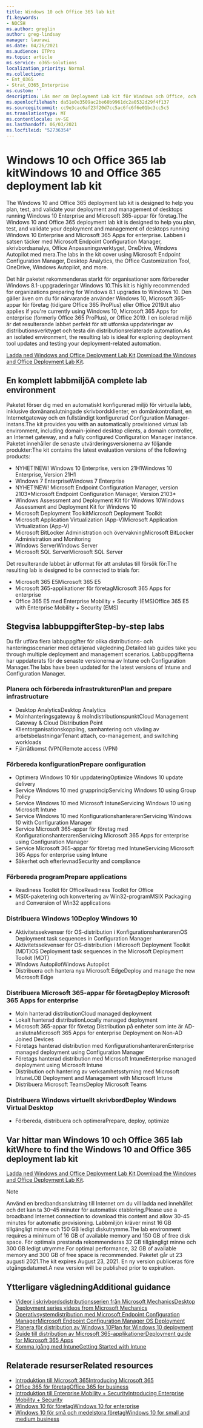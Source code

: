 ```yaml
---
title: Windows 10 och Office 365 lab kit
f1.keywords:
- NOCSH
ms.author: greglin
author: greg-lindsay
manager: laurawi
ms.date: 04/26/2021
ms.audience: ITPro
ms.topic: article
ms.service: o365-solutions
localization_priority: Normal
ms.collection:
- Ent_O365
- Strat_O365_Enterprise
ms.custom: ''
description: Läs mer om Deployment Lab kit för Windows och Office, och var du hittar det.
ms.openlocfilehash: da51e0e3509ac2be60b9961dc2a0532d29f4f137
ms.sourcegitcommit: cc9e3cac6af23f20d7cc5ac6fc6f6e01bc3cc5c5
ms.translationtype: MT
ms.contentlocale: sv-SE
ms.lasthandoff: 06/03/2021
ms.locfileid: "52736354"
---
```

# <a name="windows-10-and-office-365-deployment-lab-kit"></a><span data-ttu-id="31f4d-103">Windows 10 och Office 365 lab kit</span><span class="sxs-lookup"><span data-stu-id="31f4d-103">Windows 10 and Office 365 deployment lab kit</span></span>

<span data-ttu-id="31f4d-104">The Windows 10 and Office 365 deployment lab kit is designed to help you plan, test, and validate your deployment and management of desktops running Windows 10 Enterprise and Microsoft 365-appar för företag.</span><span class="sxs-lookup"><span data-stu-id="31f4d-104">The Windows 10 and Office 365 deployment lab kit is designed to help you plan, test, and validate your deployment and management of desktops running Windows 10 Enterprise and Microsoft 365 Apps for enterprise.</span></span> <span data-ttu-id="31f4d-105">Labben i satsen täcker med Microsoft Endpoint Configuration Manager, skrivbordsanalys, Office Anpassningsverktyget, OneDrive, Windows Autopilot med mera.</span><span class="sxs-lookup"><span data-stu-id="31f4d-105">The labs in the kit cover using Microsoft Endpoint Configuration Manager, Desktop Analytics, the Office Customization Tool, OneDrive, Windows Autopilot, and more.</span></span>

<span data-ttu-id="31f4d-106">Det här paketet rekommenderas starkt för organisationer som förbereder Windows 8.1-uppgraderingar Windows 10.</span><span class="sxs-lookup"><span data-stu-id="31f4d-106">This kit is highly recommended for organizations preparing for Windows 8.1 upgrades to Windows 10.</span></span> <span data-ttu-id="31f4d-107">Den gäller även om du för närvarande använder Windows 10, Microsoft 365-appar för företag (tidigare Office 365 ProPlus) eller Office 2019.</span><span class="sxs-lookup"><span data-stu-id="31f4d-107">It also applies if you're currently using Windows 10, Microsoft 365 Apps for enterprise (formerly Office 365 ProPlus), or Office 2019.</span></span> <span data-ttu-id="31f4d-108">I en isolerad miljö är det resulterande labbet perfekt för att utforska uppdateringar av distributionsverktyget och testa din distributionsrelaterade automation.</span><span class="sxs-lookup"><span data-stu-id="31f4d-108">As an isolated environment, the resulting lab is ideal for exploring deployment tool updates and testing your deployment-related automation.</span></span>

<span data-ttu-id="31f4d-109">[Ladda ned Windows and Office Deployment Lab Kit](https://www.microsoft.com/evalcenter/evaluate-lab-kit).</span><span class="sxs-lookup"><span data-stu-id="31f4d-109">[Download the Windows and Office Deployment Lab Kit](https://www.microsoft.com/evalcenter/evaluate-lab-kit).</span></span>

## <a name="a-complete-lab-environment"></a><span data-ttu-id="31f4d-110">En komplett labbmiljö</span><span class="sxs-lookup"><span data-stu-id="31f4d-110">A complete lab environment</span></span>

<span data-ttu-id="31f4d-111">Paketet förser dig med en automatiskt konfigurerad miljö för virtuella labb, inklusive domänanslutningade skrivbordsklienter, en domänkontrollant, en Internetgateway och en fullständigt konfigurerad Configuration Manager-instans.</span><span class="sxs-lookup"><span data-stu-id="31f4d-111">The kit provides you with an automatically provisioned virtual lab environment, including domain-joined desktop clients, a domain controller, an Internet gateway, and a fully configured Configuration Manager instance.</span></span> <span data-ttu-id="31f4d-112">Paketet innehåller de senaste utvärderingsversionerna av följande produkter:</span><span class="sxs-lookup"><span data-stu-id="31f4d-112">The kit contains the latest evaluation versions of the following products:</span></span>

  - <span data-ttu-id="31f4d-113">NYHET!</span><span class="sxs-lookup"><span data-stu-id="31f4d-113">NEW!</span></span> <span data-ttu-id="31f4d-114">Windows 10 Enterprise, version 21H1</span><span class="sxs-lookup"><span data-stu-id="31f4d-114">Windows 10 Enterprise, Version 21H1</span></span>
  - <span data-ttu-id="31f4d-115">Windows 7 Enterprise</span><span class="sxs-lookup"><span data-stu-id="31f4d-115">Windows 7 Enterprise</span></span>
  - <span data-ttu-id="31f4d-116">NYHET!</span><span class="sxs-lookup"><span data-stu-id="31f4d-116">NEW!</span></span> <span data-ttu-id="31f4d-117">Microsoft Endpoint Configuration Manager, version 2103\*</span><span class="sxs-lookup"><span data-stu-id="31f4d-117">Microsoft Endpoint Configuration Manager, Version 2103\*</span></span>
  - <span data-ttu-id="31f4d-118">Windows Assessment and Deployment Kit för Windows 10</span><span class="sxs-lookup"><span data-stu-id="31f4d-118">Windows Assessment and Deployment Kit for Windows 10</span></span>
  - <span data-ttu-id="31f4d-119">Microsoft Deployment Toolkit</span><span class="sxs-lookup"><span data-stu-id="31f4d-119">Microsoft Deployment Toolkit</span></span>
  - <span data-ttu-id="31f4d-120">Microsoft Application Virtualization (App-V)</span><span class="sxs-lookup"><span data-stu-id="31f4d-120">Microsoft Application Virtualization (App-V)</span></span>
  - <span data-ttu-id="31f4d-121">Microsoft BitLocker Administration och övervakning</span><span class="sxs-lookup"><span data-stu-id="31f4d-121">Microsoft BitLocker Administration and Monitoring</span></span> 
  - <span data-ttu-id="31f4d-122">Windows Server</span><span class="sxs-lookup"><span data-stu-id="31f4d-122">Windows Server</span></span> 
  - <span data-ttu-id="31f4d-123">Microsoft SQL Server</span><span class="sxs-lookup"><span data-stu-id="31f4d-123">Microsoft SQL Server</span></span> 

<span data-ttu-id="31f4d-124">Det resulterande labbet är utformat för att anslutas till försök för:</span><span class="sxs-lookup"><span data-stu-id="31f4d-124">The resulting lab is designed to be connected to trials for:</span></span> 

  - <span data-ttu-id="31f4d-125">Microsoft 365 E5</span><span class="sxs-lookup"><span data-stu-id="31f4d-125">Microsoft 365 E5</span></span>
  - <span data-ttu-id="31f4d-126">Microsoft 365-applikationer för företag</span><span class="sxs-lookup"><span data-stu-id="31f4d-126">Microsoft 365 Apps for enterprise</span></span>
  - <span data-ttu-id="31f4d-127">Office 365 E5 med Enterprise Mobility + Security (EMS)</span><span class="sxs-lookup"><span data-stu-id="31f4d-127">Office 365 E5 with Enterprise Mobility + Security (EMS)</span></span>

## <a name="step-by-step-labs"></a><span data-ttu-id="31f4d-128">Stegvisa labbuppgifter</span><span class="sxs-lookup"><span data-stu-id="31f4d-128">Step-by-step labs</span></span>

<span data-ttu-id="31f4d-129">Du får utföra flera labbuppgifter för olika distributions- och hanteringsscenarier med detaljerad vägledning.</span><span class="sxs-lookup"><span data-stu-id="31f4d-129">Detailed lab guides take you through multiple deployment and management scenarios.</span></span> <span data-ttu-id="31f4d-130">Labbuppgifterna har uppdaterats för de senaste versionerna av Intune och Configuration Manager.</span><span class="sxs-lookup"><span data-stu-id="31f4d-130">The labs have been updated for the latest versions of Intune and Configuration Manager.</span></span> 

### <a name="plan-and-prepare-infrastructure"></a><span data-ttu-id="31f4d-131">Planera och förbereda infrastrukturen</span><span class="sxs-lookup"><span data-stu-id="31f4d-131">Plan and prepare infrastructure</span></span> 
- <span data-ttu-id="31f4d-132">Desktop Analytics</span><span class="sxs-lookup"><span data-stu-id="31f4d-132">Desktop Analytics</span></span> 
- <span data-ttu-id="31f4d-133">Molnhanteringsgateway & molndistributionspunkt</span><span class="sxs-lookup"><span data-stu-id="31f4d-133">Cloud Management Gateway & Cloud Distribution Point</span></span> 
- <span data-ttu-id="31f4d-134">Klientorganisationskoppling, samhantering och växling av arbetsbelastningar</span><span class="sxs-lookup"><span data-stu-id="31f4d-134">Tenant attach, co-management, and switching workloads</span></span> 
- <span data-ttu-id="31f4d-135">Fjärråtkomst (VPN)</span><span class="sxs-lookup"><span data-stu-id="31f4d-135">Remote access (VPN)</span></span> 

### <a name="prepare-configuration"></a><span data-ttu-id="31f4d-136">Förbereda konfiguration</span><span class="sxs-lookup"><span data-stu-id="31f4d-136">Prepare configuration</span></span>   

- <span data-ttu-id="31f4d-137">Optimera Windows 10 för uppdatering</span><span class="sxs-lookup"><span data-stu-id="31f4d-137">Optimize Windows 10 update delivery</span></span>   
- <span data-ttu-id="31f4d-138">Service Windows 10 med grupprincip</span><span class="sxs-lookup"><span data-stu-id="31f4d-138">Servicing Windows 10 using Group Policy</span></span>
- <span data-ttu-id="31f4d-139">Service Windows 10 med Microsoft Intune</span><span class="sxs-lookup"><span data-stu-id="31f4d-139">Servicing Windows 10 using Microsoft Intune</span></span>   
- <span data-ttu-id="31f4d-140">Service Windows 10 med Konfigurationshanteraren</span><span class="sxs-lookup"><span data-stu-id="31f4d-140">Servicing Windows 10 with Configuration Manager</span></span>   
- <span data-ttu-id="31f4d-141">Service Microsoft 365-appar för företag med Konfigurationshanteraren</span><span class="sxs-lookup"><span data-stu-id="31f4d-141">Servicing Microsoft 365 Apps for enterprise using Configuration Manager</span></span>   
- <span data-ttu-id="31f4d-142">Service Microsoft 365-appar för företag med Intune</span><span class="sxs-lookup"><span data-stu-id="31f4d-142">Servicing Microsoft 365 Apps for enterprise using Intune</span></span>  
- <span data-ttu-id="31f4d-143">Säkerhet och efterlevnad</span><span class="sxs-lookup"><span data-stu-id="31f4d-143">Security and compliance</span></span>   

### <a name="prepare-applications"></a><span data-ttu-id="31f4d-144">Förbereda program</span><span class="sxs-lookup"><span data-stu-id="31f4d-144">Prepare applications</span></span>    

- <span data-ttu-id="31f4d-145">Readiness Toolkit för Office</span><span class="sxs-lookup"><span data-stu-id="31f4d-145">Readiness Toolkit for Office</span></span>  
- <span data-ttu-id="31f4d-146">MSIX-paketering och konvertering av Win32-program</span><span class="sxs-lookup"><span data-stu-id="31f4d-146">MSIX Packaging and Conversion of Win32 applications</span></span>   

### <a name="deploy-windows-10"></a><span data-ttu-id="31f4d-147">Distribuera Windows 10</span><span class="sxs-lookup"><span data-stu-id="31f4d-147">Deploy Windows 10</span></span>   

- <span data-ttu-id="31f4d-148">Aktivitetssekvenser för OS-distribution i Konfigurationshanteraren</span><span class="sxs-lookup"><span data-stu-id="31f4d-148">OS Deployment task sequences in Configuration Manager</span></span>
- <span data-ttu-id="31f4d-149">Aktivitetssekvenser för OS-distribution i Microsoft Deployment Toolkit (MDT)</span><span class="sxs-lookup"><span data-stu-id="31f4d-149">OS Deployment task sequences in the Microsoft Deployment Toolkit (MDT)</span></span>
- <span data-ttu-id="31f4d-150">Windows Autopilot</span><span class="sxs-lookup"><span data-stu-id="31f4d-150">Windows Autopilot</span></span>
- <span data-ttu-id="31f4d-151">Distribuera och hantera nya Microsoft Edge</span><span class="sxs-lookup"><span data-stu-id="31f4d-151">Deploy and manage the new Microsoft Edge</span></span>  

### <a name="deploy-microsoft-365-apps-for-enterprise"></a><span data-ttu-id="31f4d-152">Distribuera Microsoft 365-appar för företag</span><span class="sxs-lookup"><span data-stu-id="31f4d-152">Deploy Microsoft 365 Apps for enterprise</span></span>    

- <span data-ttu-id="31f4d-153">Moln hanterad distribution</span><span class="sxs-lookup"><span data-stu-id="31f4d-153">Cloud managed deployment</span></span>  
- <span data-ttu-id="31f4d-154">Lokalt hanterad distribution</span><span class="sxs-lookup"><span data-stu-id="31f4d-154">Locally managed deployment</span></span>    
- <span data-ttu-id="31f4d-155">Microsoft 365-appar för företag Distribution på enheter som inte är AD-anslutna</span><span class="sxs-lookup"><span data-stu-id="31f4d-155">Microsoft 365 Apps for enterprise Deployment on Non-AD Joined Devices</span></span> 
- <span data-ttu-id="31f4d-156">Företags hanterad distribution med Konfigurationshanteraren</span><span class="sxs-lookup"><span data-stu-id="31f4d-156">Enterprise managed deployment using Configuration Manager</span></span>
- <span data-ttu-id="31f4d-157">Företags hanterad distribution med Microsoft Intune</span><span class="sxs-lookup"><span data-stu-id="31f4d-157">Enterprise managed deployment using Microsoft Intune</span></span>  
- <span data-ttu-id="31f4d-158">Distribution och hantering av verksamhetsstyrning med Microsoft Intune</span><span class="sxs-lookup"><span data-stu-id="31f4d-158">LOB Deployment and Management with Microsoft Intune</span></span>
- <span data-ttu-id="31f4d-159">Distribuera Microsoft Teams</span><span class="sxs-lookup"><span data-stu-id="31f4d-159">Deploy Microsoft Teams</span></span>

### <a name="deploy-windows-virtual-desktop"></a><span data-ttu-id="31f4d-160">Distribuera Windows virtuellt skrivbord</span><span class="sxs-lookup"><span data-stu-id="31f4d-160">Deploy Windows Virtual Desktop</span></span>  

- <span data-ttu-id="31f4d-161">Förbereda, distribuera och optimera</span><span class="sxs-lookup"><span data-stu-id="31f4d-161">Prepare, deploy, optimize</span></span>
 
## <a name="where-to-find-the-windows-10-and-office-365-deployment-lab-kit"></a><span data-ttu-id="31f4d-162">Var hittar man Windows 10 och Office 365 lab kit</span><span class="sxs-lookup"><span data-stu-id="31f4d-162">Where to find the Windows 10 and Office 365 deployment lab kit</span></span>

<span data-ttu-id="31f4d-163">[Ladda ned Windows and Office Deployment Lab Kit](https://www.microsoft.com/evalcenter/evaluate-lab-kit).</span><span class="sxs-lookup"><span data-stu-id="31f4d-163">[Download the Windows and Office Deployment Lab Kit](https://www.microsoft.com/evalcenter/evaluate-lab-kit).</span></span>

> [!NOTE]
> <span data-ttu-id="31f4d-164">Använd en bredbandsanslutning till Internet om du vill ladda ned innehållet och det kan ta 30–45 minuter för automatisk etablering.</span><span class="sxs-lookup"><span data-stu-id="31f4d-164">Please use a broadband Internet connection to download this content and allow 30-45 minutes for automatic provisioning.</span></span> <span data-ttu-id="31f4d-165">Labbmiljön kräver minst 16 GB tillgängligt minne och 150 GB ledigt diskutrymme.</span><span class="sxs-lookup"><span data-stu-id="31f4d-165">The lab environment requires a minimum of 16 GB of available memory and 150 GB of free disk space.</span></span> <span data-ttu-id="31f4d-166">För optimala prestanda rekommenderas 32 GB tillgängligt minne och 300 GB ledigt utrymme.</span><span class="sxs-lookup"><span data-stu-id="31f4d-166">For optimal performance, 32 GB of available memory and 300 GB of free space is recommended.</span></span> <span data-ttu-id="31f4d-167">Paketet går ut 23 augusti 2021.</span><span class="sxs-lookup"><span data-stu-id="31f4d-167">The kit expires August 23, 2021.</span></span> <span data-ttu-id="31f4d-168">En ny version publiceras före utgångsdatumet.</span><span class="sxs-lookup"><span data-stu-id="31f4d-168">A new version will be published prior to expiration.</span></span>

## <a name="additional-guidance"></a><span data-ttu-id="31f4d-169">Ytterligare vägledning</span><span class="sxs-lookup"><span data-stu-id="31f4d-169">Additional guidance</span></span>

  - [<span data-ttu-id="31f4d-170">Videor i skrivbordsdistributionsserien från Microsoft Mechanics</span><span class="sxs-lookup"><span data-stu-id="31f4d-170">Desktop Deployment series videos from Microsoft Mechanics</span></span>](https://www.aka.ms/watchhowtoshift)
  - [<span data-ttu-id="31f4d-171">Operativsystemdistribution med Microsoft Endpoint Configuration Manager</span><span class="sxs-lookup"><span data-stu-id="31f4d-171">Microsoft Endpoint Configuration Manager OS Deployment</span></span>](/mem/configmgr/osd/understand/introduction-to-operating-system-deployment)
  - [<span data-ttu-id="31f4d-172">Planera för distribution av Windows 10</span><span class="sxs-lookup"><span data-stu-id="31f4d-172">Plan for Windows 10 deployment</span></span>](/windows/deployment/planning/index)
  - [<span data-ttu-id="31f4d-173">Guide till distribution av Microsoft 365-applikationer</span><span class="sxs-lookup"><span data-stu-id="31f4d-173">Deployment guide for Microsoft 365 Apps</span></span>](/deployoffice/deployment-guide-microsoft-365-apps)
  - [<span data-ttu-id="31f4d-174">Komma igång med Intune</span><span class="sxs-lookup"><span data-stu-id="31f4d-174">Getting Started with Intune</span></span>](/intune/get-started-evaluation)

## <a name="related-resources"></a><span data-ttu-id="31f4d-175">Relaterade resurser</span><span class="sxs-lookup"><span data-stu-id="31f4d-175">Related resources</span></span>

  - [<span data-ttu-id="31f4d-176">Introduktion till Microsoft 365</span><span class="sxs-lookup"><span data-stu-id="31f4d-176">Introducing Microsoft 365</span></span>](https://www.microsoft.com/microsoft-365/default.aspx)
  - [<span data-ttu-id="31f4d-177">Office 365 för företag</span><span class="sxs-lookup"><span data-stu-id="31f4d-177">Office 365 for business</span></span>](https://products.office.com/business/office)
  - [<span data-ttu-id="31f4d-178">Introduktion till Enterprise Mobility + Security</span><span class="sxs-lookup"><span data-stu-id="31f4d-178">Introducing Enterprise Mobility + Security</span></span>](https://www.microsoft.com/cloud-platform/enterprise-mobility-security)
  - [<span data-ttu-id="31f4d-179">Windows 10 för företag</span><span class="sxs-lookup"><span data-stu-id="31f4d-179">Windows 10 for enterprise</span></span>](https://www.microsoft.com/WindowsForBusiness/windows-for-enterprise)
  - [<span data-ttu-id="31f4d-180">Windows 10 för små och medelstora företag</span><span class="sxs-lookup"><span data-stu-id="31f4d-180">Windows 10 for small and medium business</span></span>](https://www.microsoft.com/WindowsForBusiness/windows-for-small-business)
